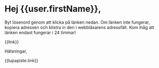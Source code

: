 # Hej {{user.firstName}},

Byt l&ouml;senord genom att klicka p&aring; l&auml;nken nedan. Om l&auml;nken inte fungerar, kopiera adressen och klistra in den i webbl&auml;sarens adressf&auml;lt. Kom ih&aring;g att l&auml;nken endast fungerar i 24 timmar!

{{link}}

H&auml;lsningar,

{{lupapiste.link}}
